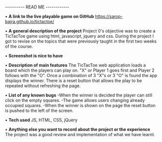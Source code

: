 ---------- READ ME ------------

• **A link to the live playable game on GitHub**
  https://sarop-bajra.github.io/tictactoe/

• **A general description of the project**
  Project 0's objective was to create a TicTacToe game using html, javascript, jquery and css.
  During the project I got to revise on the topics that were previously taught in the first two weeks of the course.

• **Screenshot is nice to have**

• **Description of main features**
  The TicTacToe web application loads a board which the players can play on.
  "X" or Player 1 goes first and Player 2 follows with the "O".
  Once a combination of 3 "X"s or 3 "O" is found the app displays the winner.
  There is a reset button that allows the play to be repeated without refreshing the page.

• **List of any known bugs**
  -When the winner is decided the player can still click on the empty squares.
  -The game allows users changing already occupied squares.
  -When the winner is shown on the page the reset button is pushed to the left of the screen.

• **Tech used**
  JS, HTML, CSS, jQuery

• **Anything else you want to record about the project or the experience**
  The project was a good review and implementation of what we have learnt.
